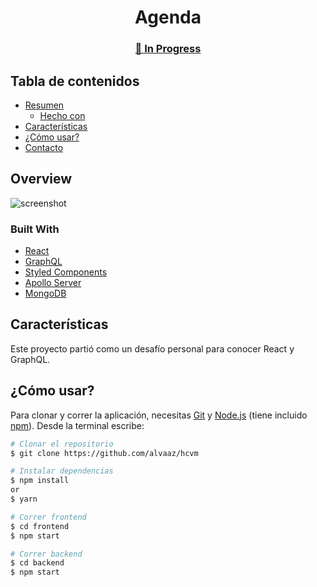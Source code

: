 <h1 align="center">Agenda</h1>

<div align="center">
  <h3>
    <a href="#">
      👷 In Progress
    </a>
  </h3>
</div>

<!-- TABLA DE CONTENIDOS -->

## Tabla de contenidos

- [Resumen](#overview)
  - [Hecho con](#built-with)
- [Características](#features)
- [¿Cómo usar?](#how-to-use)
- [Contacto](#contact)

<!-- RESUMEN -->

## Overview

![screenshot](https://raw.githubusercontent.com/alvaaz/hcvm/master/screenshot.png)

### Built With

- [React](https://reactjs.org/)
- [GraphQL](https://graphql.org/)
- [Styled Components](https://styled-components.com/)
- [Apollo Server](https://www.apollographql.com/docs/apollo-server/)
- [MongoDB](https://www.mongodb.com/)

## Características

Este proyecto partió como un desafío personal para conocer React y GraphQL.

## ¿Cómo usar?

Para clonar y correr la aplicación, necesitas [Git](https://git-scm.com) y [Node.js](https://nodejs.org/en/download/) (tiene incluido [npm](http://npmjs.com)). Desde la terminal escribe:

```bash
# Clonar el repositorio
$ git clone https://github.com/alvaaz/hcvm

# Instalar dependencias
$ npm install
or
$ yarn

# Correr frontend
$ cd frontend
$ npm start

# Correr backend
$ cd backend
$ npm start
```

